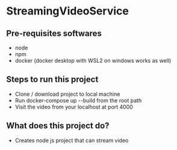 # StreamingVideoService


## Pre-requisites softwares

+ node
+ npm
+ docker (docker desktop with WSL2 on windows works as well)

## Steps to run this project

+ Clone / download project to local machine
+ Run docker-compose up --build from the root path
+ Visit the video from your localhost at port 4000

## What does this project do?

+ Creates node js project that can stream video
